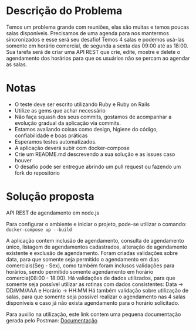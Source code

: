 # Descrição do Problema
Temos um problema grande com reuniões, elas são muitas e temos poucas salas disponíveis.
Precisamos de uma agenda para nos mantermos sincronizados e esse será seu desafio!
Temos 4 salas e podemos usá-las somente em horário comercial, de segunda a sexta das 09:00 até as 18:00.
Sua tarefa será de criar uma API REST que crie, edite, mostre e delete o agendamento dos horários para que os usuários não se percam ao agendar as salas.

# Notas
- O teste deve ser escrito utilizando Ruby e Ruby on Rails
- Utilize as gems que achar necessário
- Não faça squash dos seus commits, gostamos de acompanhar a evolução gradual da aplicação via commits.
- Estamos avaliando coisas como design, higiene do código, confiabilidade e boas práticas
- Esperamos testes automatizados. 
- A aplicação deverá subir com docker-compose
- Crie um README.md descrevendo a sua solução e as issues caso houver
- O desafio pode ser entregue abrindo um pull request ou fazendo um fork do repositório 

# Solução proposta

API REST de agendamento em node.js

Para configurar o ambiente e iniciar o projeto, pode-se utilizar o comando:
`docker-compose up --build`

A aplicação contem inclusão de agendamento, consulta de agendamento único, listagem de agendamentos cadastrados, alteração de agendamento existente e exclusão de agendamento.
Foram criadas validações sobre data, para que somente seja permitido o agendamento em dias comerciais(Seg - Sex), como também foram inclusos validações para horários, sendo permitido somente agendamento em horário comercia(08:00 - 18:00).
Há validações de dados utilizados, para que somente seja possível utilizar as rotinas com dados consistentes:
Data -> DD/MM/AAA     e    Horário -> HH:MM
Há também validação sobre utilização de salas, para que somente seja possível realizar o agendamento nas 4 salas disponíveis e caso já não exista agendamento para o horário solicitado.

Para auxilio na utilização, este link contem uma pequena documentação gerada pelo Postman: [Documentação]("https://documenter.getpostman.com/view/17110595/TzzEpEnj")